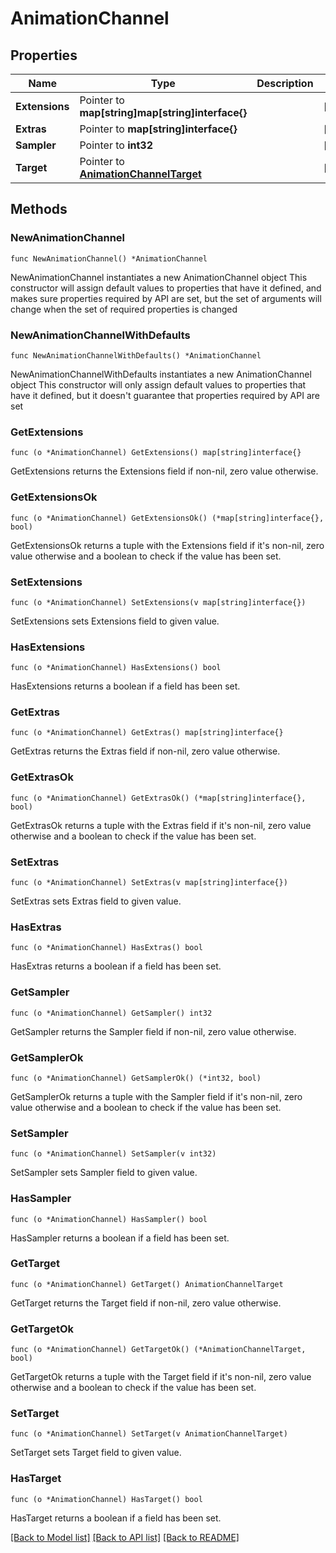 # AnimationChannel

## Properties

Name | Type | Description | Notes
------------ | ------------- | ------------- | -------------
**Extensions** | Pointer to **map[string]map[string]interface{}** |  | [optional] 
**Extras** | Pointer to **map[string]interface{}** |  | [optional] 
**Sampler** | Pointer to **int32** |  | [optional] 
**Target** | Pointer to [**AnimationChannelTarget**](AnimationChannelTarget.md) |  | [optional] 

## Methods

### NewAnimationChannel

`func NewAnimationChannel() *AnimationChannel`

NewAnimationChannel instantiates a new AnimationChannel object
This constructor will assign default values to properties that have it defined,
and makes sure properties required by API are set, but the set of arguments
will change when the set of required properties is changed

### NewAnimationChannelWithDefaults

`func NewAnimationChannelWithDefaults() *AnimationChannel`

NewAnimationChannelWithDefaults instantiates a new AnimationChannel object
This constructor will only assign default values to properties that have it defined,
but it doesn't guarantee that properties required by API are set

### GetExtensions

`func (o *AnimationChannel) GetExtensions() map[string]interface{}`

GetExtensions returns the Extensions field if non-nil, zero value otherwise.

### GetExtensionsOk

`func (o *AnimationChannel) GetExtensionsOk() (*map[string]interface{}, bool)`

GetExtensionsOk returns a tuple with the Extensions field if it's non-nil, zero value otherwise
and a boolean to check if the value has been set.

### SetExtensions

`func (o *AnimationChannel) SetExtensions(v map[string]interface{})`

SetExtensions sets Extensions field to given value.

### HasExtensions

`func (o *AnimationChannel) HasExtensions() bool`

HasExtensions returns a boolean if a field has been set.

### GetExtras

`func (o *AnimationChannel) GetExtras() map[string]interface{}`

GetExtras returns the Extras field if non-nil, zero value otherwise.

### GetExtrasOk

`func (o *AnimationChannel) GetExtrasOk() (*map[string]interface{}, bool)`

GetExtrasOk returns a tuple with the Extras field if it's non-nil, zero value otherwise
and a boolean to check if the value has been set.

### SetExtras

`func (o *AnimationChannel) SetExtras(v map[string]interface{})`

SetExtras sets Extras field to given value.

### HasExtras

`func (o *AnimationChannel) HasExtras() bool`

HasExtras returns a boolean if a field has been set.

### GetSampler

`func (o *AnimationChannel) GetSampler() int32`

GetSampler returns the Sampler field if non-nil, zero value otherwise.

### GetSamplerOk

`func (o *AnimationChannel) GetSamplerOk() (*int32, bool)`

GetSamplerOk returns a tuple with the Sampler field if it's non-nil, zero value otherwise
and a boolean to check if the value has been set.

### SetSampler

`func (o *AnimationChannel) SetSampler(v int32)`

SetSampler sets Sampler field to given value.

### HasSampler

`func (o *AnimationChannel) HasSampler() bool`

HasSampler returns a boolean if a field has been set.

### GetTarget

`func (o *AnimationChannel) GetTarget() AnimationChannelTarget`

GetTarget returns the Target field if non-nil, zero value otherwise.

### GetTargetOk

`func (o *AnimationChannel) GetTargetOk() (*AnimationChannelTarget, bool)`

GetTargetOk returns a tuple with the Target field if it's non-nil, zero value otherwise
and a boolean to check if the value has been set.

### SetTarget

`func (o *AnimationChannel) SetTarget(v AnimationChannelTarget)`

SetTarget sets Target field to given value.

### HasTarget

`func (o *AnimationChannel) HasTarget() bool`

HasTarget returns a boolean if a field has been set.


[[Back to Model list]](../README.md#documentation-for-models) [[Back to API list]](../README.md#documentation-for-api-endpoints) [[Back to README]](../README.md)


